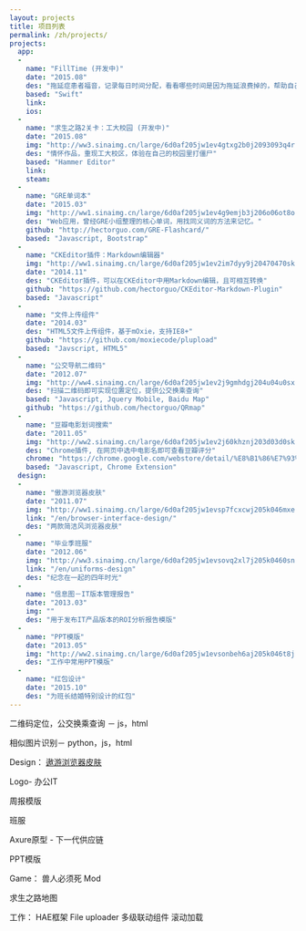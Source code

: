 ```yaml
---
layout: projects
title: 项目列表
permalink: /zh/projects/
projects: 
  app:
  -
    name: "FillTime (开发中)"
    date: "2015.08"
    des: "拖延症患者福音，记录每日时间分配，看看哪些时间是因为拖延浪费掉的，帮助自己更有效率的做事。"
    based: "Swift"
    link:
    ios:
  -
    name: "求生之路2关卡：工大校园 (开发中)"
    date: "2015.08"
    img: "http://ww3.sinaimg.cn/large/6d0af205jw1ev4gtxg2b0j2093093q4r.jpg"
    des: "情怀作品，重现工大校区，体验在自己的校园里打僵尸"
    based: "Hammer Editor"
    link: 
    steam:
  -
    name: "GRE单词本"
    date: "2015.03"
    img: "http://ww1.sinaimg.cn/large/6d0af205jw1ev4g9emjb3j206o06ot8o.jpg"
    des: "Web应用，曾经GRE小组整理的核心单词，用找同义词的方法来记忆。"
    github: "http://hectorguo.com/GRE-Flashcard/"
    based: "Javascript, Bootstrap"
  -
    name: "CKEditor插件：Markdown编辑器"
    img: "http://ww1.sinaimg.cn/large/6d0af205jw1ev2im7dyy9j20470470sk.jpg"
    date: "2014.11"
    des: "CKEditor插件，可以在CKEditor中用Markdown编辑，且可相互转换"
    github: "https://github.com/hectorguo/CKEditor-Markdown-Plugin"
    based: "Javascript"
  -
    name: "文件上传组件"
    date: "2014.03"
    des: "HTML5文件上传组件，基于mOxie，支持IE8+"
    github: "https://github.com/moxiecode/plupload"
    based: "Javscript, HTML5"
  -
    name: "公交导航二维码"
    date: "2012.07"
    img: "http://ww4.sinaimg.cn/large/6d0af205jw1ev2j9gmhdgj204u04u0sx.jpg"
    des: "扫描二维码即可实现位置定位，提供公交换乘查询"
    based: "Javascript, Jquery Mobile, Baidu Map"
    github: "https://github.com/hectorguo/QRmap"
  -
    name: "豆瓣电影划词搜索"
    date: "2011.05"
    img: "http://ww2.sinaimg.cn/large/6d0af205jw1ev2j60khznj203d03d0sk.jpg"
    des: "Chrome插件, 在网页中选中电影名即可查看豆瓣评分"
    chrome: "https://chrome.google.com/webstore/detail/%E8%B1%86%E7%93%A3%E7%94%B5%E5%BD%B1%E5%88%92%E8%AF%8D%E6%90%9C%E7%B4%A2/femcbbmhkcbbmbfmokdopgpfolbamini"
    based: "Javascript, Chrome Extension"
  design:
  -
    name: "傲游浏览器皮肤"
    date: "2011.07"
    img: "http://ww1.sinaimg.cn/large/6d0af205jw1evsp7fcxcwj205k046mxe.jpg"
    link: "/en/browser-interface-design/"
    des: "两款简洁风浏览器皮肤"
  -
    name: "毕业季班服"
    date: "2012.06"
    img: "http://ww3.sinaimg.cn/large/6d0af205jw1evsovq2xl7j205k0460sn.jpg"
    link: "/en/uniforms-design"
    des: "纪念在一起的四年时光"
  -
    name: "信息图－IT版本管理报告"
    date: "2013.03"
    img: ""
    des: "用于发布IT产品版本的ROI分析报告模版"
  -
    name: "PPT模版"
    date: "2013.05"
    img: "http://ww2.sinaimg.cn/large/6d0af205jw1evsonbeh6aj205k046t8j.jpg"
    des: "工作中常用PPT模版"
  -
    name: "红包设计"
    date: "2015.10"
    des: "为班长结婚特别设计的红包"
---
```


二维码定位，公交换乘查询 － js，html

相似图片识别－ python，js，html

Design：
[遨游浏览器皮肤](http://bbs.maxthon.cn/forum.php?mod=viewthread&tid=538280)

Logo- 办公IT

周报模版

班服

Axure原型 - 下一代供应链

PPT模版



Game：
兽人必须死 Mod

求生之路地图

工作：
HAE框架
File uploader
多级联动组件
滚动加载